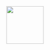 <div id="header" align="center">
  <img src="https://media.giphy.com/media/M9gbBd9nbDrOTu1Mqx/giphy.gif](https://media.giphy.com/media/lRLzrbhmh5pFf4jOga/giphy.gif)https://media.giphy.com/media/lRLzrbhmh5pFf4jOga/giphy.gif" width="100"/>
</div>
